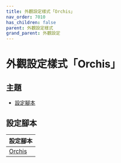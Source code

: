 ```yaml
---
title: 外觀設定樣式「Orchis」
nav_order: 7010
has_children: false
parent: 外觀設定樣式
grand_parent: 外觀設定
---
```



# 外觀設定樣式「Orchis」




## 主題

* [設定腳本](#設定腳本)




## 設定腳本

| 設定腳本 |
| ------- |
| [Orchis](https://github.com/samwhelp/lingmo-adjustment/tree/main/prototype/main/style-config/switch/Orchis) |
